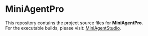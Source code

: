 # MiniAgentPro

This repository contains the project source files for **MiniAgentPro**.  
For the executable builds, please visit: [MiniAgentStudio](https://github.com/Just-A-Pie/MiniAgentStudio).
